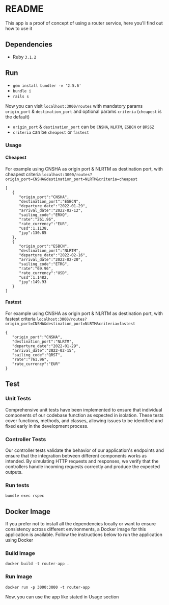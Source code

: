# README

This app is a proof of concept of using a router service, here you'll find out how to use it

## Dependencies

- Ruby `3.1.2`

## Run
- `gem install bundler -v '2.5.6'`
- `bundle i`
- `rails s`

Now you can visit `localhost:3000/routes` with mandatory params `origin_port` & `destination_port` and optional params `criteria` (`cheapest` is the default)

- `origin_port` & `destination_port` can be `CNSHA`, `NLRTM`, `ESBCN` or `BRSSZ`
- `criteria` can be `cheapest` or `fastest`

### Usage
#### Cheapest
For example using CNSHA as origin port & NLRTM as destination port, with cheapest criteria
`localhost:3000/routes?origin_port=CNSHA&destination_port=NLRTM&criteria=cheapest`
```
[
   {
      "origin_port":"CNSHA",
      "destination_port":"ESBCN",
      "departure_date":"2022-01-29",
      "arrival_date":"2022-02-12",
      "sailing_code":"ERXQ",
      "rate":"261.96",
      "rate_currency":"EUR",
      "usd":1.1138,
      "jpy":130.85
   },
   {
      "origin_port":"ESBCN",
      "destination_port":"NLRTM",
      "departure_date":"2022-02-16",
      "arrival_date":"2022-02-20",
      "sailing_code":"ETRG",
      "rate":"69.96",
      "rate_currency":"USD",
      "usd":1.1482,
      "jpy":149.93
   }
]
```

#### Fastest
For example using CNSHA as origin port & NLRTM as destination port, with fastest criteria
`localhost:3000/routes?origin_port=CNSHA&destination_port=NLRTM&criteria=fastest`
```
{
   "origin_port":"CNSHA",
   "destination_port":"NLRTM",
   "departure_date":"2022-01-29",
   "arrival_date":"2022-02-15",
   "sailing_code":"QRST",
   "rate":"761.96",
   "rate_currency":"EUR"
}
```

## Test
### Unit Tests
Comprehensive unit tests have been implemented to ensure that individual components of our codebase function as expected in isolation. These tests cover functions, methods, and classes, allowing issues to be identified and fixed early in the development process.

### Controller Tests
Our controller tests validate the behavior of our application's endpoints and ensure that the integration between different components works as intended. By simulating HTTP requests and responses, we verify that the controllers handle incoming requests correctly and produce the expected outputs.

### Run tests

`bundle exec rspec`

## Docker Image

If you prefer not to install all the dependencies locally or want to ensure consistency across different environments, a Docker image for this application is available. Follow the instructions below to run the application using Docker

### Build Image
`docker build -t router-app .`

### Run Image
`docker run -p 3000:3000 -t router-app`

Now, you can use the app like stated in Usage section
